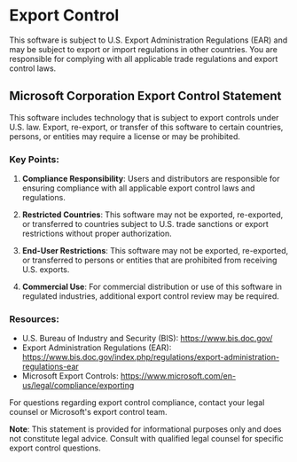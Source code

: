 <!-- Copyright (c) Microsoft Corporation.
 Licensed under the MIT License. -->
# Export Control

This software is subject to U.S. Export Administration Regulations (EAR) and may be subject to export or import regulations in other countries. You are responsible for complying with all applicable trade regulations and export control laws.

## Microsoft Corporation Export Control Statement

This software includes technology that is subject to export controls under U.S. law. Export, re-export, or transfer of this software to certain countries, persons, or entities may require a license or may be prohibited.

### Key Points:

1. **Compliance Responsibility**: Users and distributors are responsible for ensuring compliance with all applicable export control laws and regulations.

2. **Restricted Countries**: This software may not be exported, re-exported, or transferred to countries subject to U.S. trade sanctions or export restrictions without proper authorization.

3. **End-User Restrictions**: This software may not be exported, re-exported, or transferred to persons or entities that are prohibited from receiving U.S. exports.

4. **Commercial Use**: For commercial distribution or use of this software in regulated industries, additional export control review may be required.

### Resources:

- U.S. Bureau of Industry and Security (BIS): https://www.bis.doc.gov/
- Export Administration Regulations (EAR): https://www.bis.doc.gov/index.php/regulations/export-administration-regulations-ear
- Microsoft Export Controls: https://www.microsoft.com/en-us/legal/compliance/exporting

For questions regarding export control compliance, contact your legal counsel or Microsoft's export control team.

**Note**: This statement is provided for informational purposes only and does not constitute legal advice. Consult with qualified legal counsel for specific export control questions.
